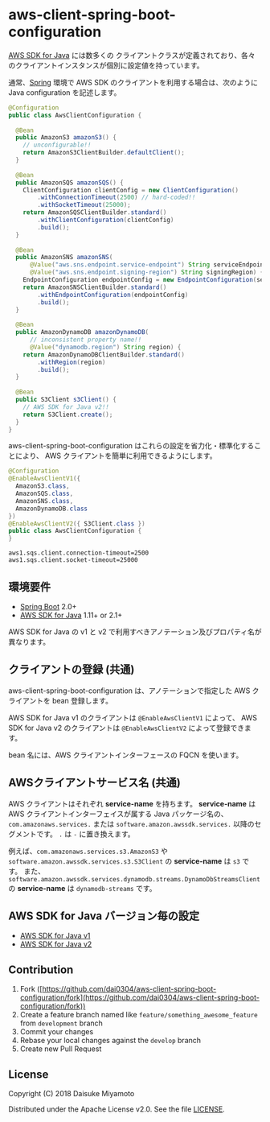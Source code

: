 # aws-client-spring-boot-configuration

[AWS SDK for Java](https://docs.aws.amazon.com/sdk-for-java/index.html) には数多くの
クライアントクラスが定義されており、各々のクライアントインスタンスが個別に設定値を持っています。

通常、[Spring](http://spring.io/) 環境で AWS SDK のクライアントを利用する場合は、次のように Java configuration を記述します。

```java
@Configuration
public class AwsClientConfiguration {
  
  @Bean
  public AmazonS3 amazonS3() {
    // unconfigurable!!
    return AmazonS3ClientBuilder.defaultClient();
  }
  
  @Bean
  public AmazonSQS amazonSQS() {
    ClientConfiguration clientConfig = new ClientConfiguration()
        .withConnectionTimeout(2500) // hard-coded!!
        .withSocketTimeout(25000);
    return AmazonSQSClientBuilder.standard()
        .withClientConfiguration(clientConfig)
        .build();
  }
  
  @Bean
  public AmazonSNS amazonSNS(
      @Value("aws.sns.endpoint.service-endpoint") String serviceEndpoint,
      @Value("aws.sns.endpoint.signing-region") String signingRegion) {
    EndpointConfiguration endpointConfig = new EndpointConfiguration(serviceEndpoint, signingRegion);
    return AmazonSNSClientBuilder.standard()
        .withEndpointConfiguration(endpointConfig)
        .build();
  }
  
  @Bean
  public AmazonDynamoDB amazonDynamoDB(
      // inconsistent property name!!
      @Value("dynamodb.region") String region) {
    return AmazonDynamoDBClientBuilder.standard()
        .withRegion(region)
        .build();
  }
  
  @Bean
  public S3Client s3Client() {
    // AWS SDK for Java v2!!
    return S3Client.create();
  }
}
```

aws-client-spring-boot-configuration はこれらの設定を省力化・標準化することにより、
AWS クライアントを簡単に利用できるようにします。

```java
@Configuration
@EnableAwsClientV1({
  AmazonS3.class,
  AmazonSQS.class,
  AmazonSNS.class,
  AmazonDynamoDB.class
})
@EnableAwsClientV2({ S3Client.class })
public class AwsClientConfiguration {
}
```

```properties
aws1.sqs.client.connection-timeout=2500
aws1.sqs.client.socket-timeout=25000
```


## 環境要件

* [Spring Boot](https://spring.io/projects/spring-boot) 2.0+
* [AWS SDK for Java](https://aws.amazon.com/jp/sdkforjava/) 1.11+ or 2.1+

AWS SDK for Java の v1 と v2 で利用すべきアノテーション及びプロパティ名が異なります。


## クライアントの登録 (共通)

aws-client-spring-boot-configuration は、アノテーションで指定した AWS クライアントを bean 登録します。

AWS SDK for Java v1 のクライアントは `@EnableAwsClientV1` によって、
AWS SDK for Java v2 のクライアントは `@EnableAwsClientV2` によって登録できます。

bean 名には、AWS クライアントインターフェースの FQCN を使います。


## AWSクライアントサービス名 (共通)

AWS クライアントはそれぞれ **service-name** を持ちます。
**service-name** は AWS クライアントインターフェイスが属する Java パッケージ名の、
`com.amazonaws.services.` または `software.amazon.awssdk.services.` 以降のセグメントです。
`.` は `-` に置き換えます。

例えば、`com.amazonaws.services.s3.AmazonS3` や `software.amazon.awssdk.services.s3.S3Client` の
**service-name** は `s3` です。
また、`software.amazon.awssdk.services.dynamodb.streams.DynamoDbStreamsClient` の
**service-name** は `dynamodb-streams` です。


## AWS SDK for Java バージョン毎の設定

* [AWS SDK for Java v1](docs/config-v1.ja.md)
* [AWS SDK for Java v2](docs/config-v2.ja.md)


## Contribution

1. Fork ([https://github.com/dai0304/aws-client-spring-boot-configuration/fork](https://github.com/dai0304/aws-client-spring-boot-configuration/fork))
2. Create a feature branch named like `feature/something_awesome_feature` from `development` branch
3. Commit your changes
4. Rebase your local changes against the `develop` branch
5. Create new Pull Request


## License

Copyright (C) 2018 Daisuke Miyamoto

Distributed under the Apache License v2.0. See the file [LICENSE](LICENSE).
